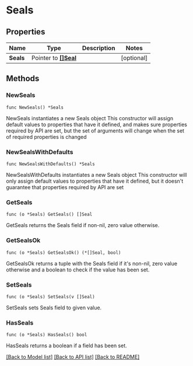 # Seals

## Properties

Name | Type | Description | Notes
------------ | ------------- | ------------- | -------------
**Seals** | Pointer to [**[]Seal**](Seal.md) |  | [optional] 

## Methods

### NewSeals

`func NewSeals() *Seals`

NewSeals instantiates a new Seals object
This constructor will assign default values to properties that have it defined,
and makes sure properties required by API are set, but the set of arguments
will change when the set of required properties is changed

### NewSealsWithDefaults

`func NewSealsWithDefaults() *Seals`

NewSealsWithDefaults instantiates a new Seals object
This constructor will only assign default values to properties that have it defined,
but it doesn't guarantee that properties required by API are set

### GetSeals

`func (o *Seals) GetSeals() []Seal`

GetSeals returns the Seals field if non-nil, zero value otherwise.

### GetSealsOk

`func (o *Seals) GetSealsOk() (*[]Seal, bool)`

GetSealsOk returns a tuple with the Seals field if it's non-nil, zero value otherwise
and a boolean to check if the value has been set.

### SetSeals

`func (o *Seals) SetSeals(v []Seal)`

SetSeals sets Seals field to given value.

### HasSeals

`func (o *Seals) HasSeals() bool`

HasSeals returns a boolean if a field has been set.


[[Back to Model list]](../README.md#documentation-for-models) [[Back to API list]](../README.md#documentation-for-api-endpoints) [[Back to README]](../README.md)


